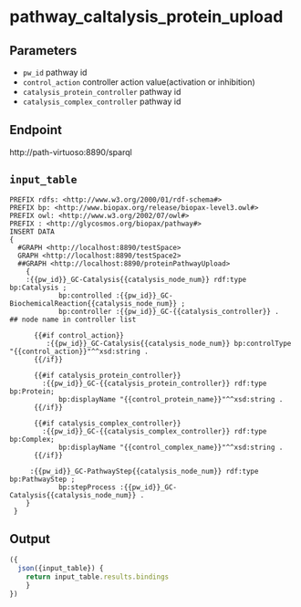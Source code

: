 # pathway_caltalysis_protein_upload

## Parameters
* `pw_id` pathway id
* `control_action` controller action value(activation or inhibition)
* `catalysis_protein_controller` pathway id
* `catalysis_complex_controller` pathway id

## Endpoint
http://path-virtuoso:8890/sparql

## `input_table` 

```sparql
PREFIX rdfs: <http://www.w3.org/2000/01/rdf-schema#>
PREFIX bp: <http://www.biopax.org/release/biopax-level3.owl#>
PREFIX owl: <http://www.w3.org/2002/07/owl#>
PREFIX : <http://glycosmos.org/biopax/pathway#>
INSERT DATA
{
  #GRAPH <http://localhost:8890/testSpace> 
  GRAPH <http://localhost:8890/testSpace2>      
  ##GRAPH <http://localhost:8890/proteinPathwayUpload>
    {    
	:{{pw_id}}_GC-Catalysis{{catalysis_node_num}} rdf:type bp:Catalysis ;
            bp:controlled :{{pw_id}}_GC-BiochemicalReaction{{catalysis_node_num}} ;
            bp:controller :{{pw_id}}_GC-{{catalysis_controller}} .   ## node name in controller list
      
      {{#if control_action}}
         :{{pw_id}}_GC-Catalysis{{catalysis_node_num}} bp:controlType "{{control_action}}"^^xsd:string .
      {{/if}}
      
      {{#if catalysis_protein_controller}}
        :{{pw_id}}_GC-{{catalysis_protein_controller}} rdf:type bp:Protein;
            bp:displayName "{{control_protein_name}}"^^xsd:string .                                       
      {{/if}}
       
      {{#if catalysis_complex_controller}}
        :{{pw_id}}_GC-{{catalysis_complex_controller}} rdf:type bp:Complex;
            bp:displayName "{{control_complex_name}}"^^xsd:string .                                       
      {{/if}}
       
     :{{pw_id}}_GC-PathwayStep{{catalysis_node_num}} rdf:type bp:PathwayStep ;
            bp:stepProcess :{{pw_id}}_GC-Catalysis{{catalysis_node_num}} .
    }   
 }

```
 ## Output

```javascript
({
  json({input_table}) {
    return input_table.results.bindings
    }
})
```   